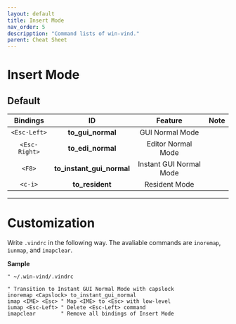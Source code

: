 ```yaml
---
layout: default
title: Insert Mode
nav_order: 5
descripption: "Command lists of win-vind."
parent: Cheat Sheet
---
```


# Insert Mode

## Default

|Bindings|ID|Feature|Note|
|:---:|:---:|:---:|:---|
|`<Esc-Left>`|**to_gui_normal**|GUI Normal Mode||
|`<Esc-Right>`|**to_edi_normal**|Editor Normal Mode||
|`<F8>`|**to_instant_gui_normal**|Instant GUI Normal Mode||
|`<c-i>`|**to_resident**|Resident Mode||

<hr>

# Customization

Write `.vindrc` in the following way. The avaliable commands are `inoremap`, `iunmap`, and `imapclear`.

**Sample**
```vim
" ~/.win-vind/.vindrc

" Transition to Instant GUI Normal Mode with capslock
inoremap <Capslock> to_instant_gui_normal
imap <IME> <Esc> " Map <IME> to <Esc> with low-level 
iumap <Esc-Left> " Delete <Esc-Left> command
imapclear        " Remove all bindings of Insert Mode
```

<br>
<br>
<br>
<br>
